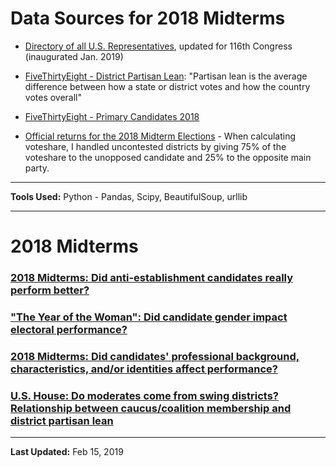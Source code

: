 # Data Sources for 2018 Midterms

* [Directory of all U.S. Representatives](https://github.com/CivilServiceUSA/us-house/blob/master/us-house/data/us-house.csv), updated for 116th Congress (inaugurated Jan. 2019)

* [FiveThirtyEight - District Partisan Lean](https://github.com/fivethirtyeight/data/tree/master/partisan-lean): "Partisan lean is the average difference between how a state or district votes and how the country votes overall"

* [FiveThirtyEight - Primary Candidates 2018](https://github.com/fivethirtyeight/data/blob/master/primary-candidates-2018/)

* [Official returns for the 2018 Midterm Elections](https://github.com/MEDSL/2018-elections-official) - When calculating voteshare, I handled uncontested districts by giving 75% of the voteshare to the unopposed candidate and 25% to the opposite main party.

***

**Tools Used:** Python - Pandas, Scipy, BeautifulSoup, urllib

***

# 2018 Midterms

### [2018 Midterms: Did anti-establishment candidates really perform better?](anti-establishment-democrats)

### ["The Year of the Woman": Did candidate gender impact electoral performance?](women-candidates-emily-susan)

### [2018 Midterms: Did candidates' professional background, characteristics, and/or identities affect performance?](characteristics-democrats)

### [U.S. House: Do moderates come from swing districts? Relationship between caucus/coalition membership and district partisan lean](index)

***

**Last Updated:** Feb 15, 2019